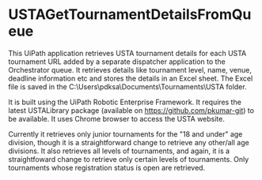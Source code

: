 # USTAGetTournamentDetailsFromQueue
This UiPath application retrieves USTA tournament details for each USTA tournament URL added by a separate
dispatcher application to the Orchestrator queue. It retrieves details like tournament level, name, venue, 
deadline information etc and stores the details in an Excel sheet.  The Excel file is saved in the 
C:\Users\pdksa\Documents\Tournaments\USTA folder.

It is built using the UiPath Robotic Enterprise Framework. It requires the latest USTALibrary package (available on https://github.com/pkumar-git) to be 
available. It uses Chrome browser to access the USTA website.

Currently it retrieves only junior tournaments for the "18 and under" age division, though it is a straightforward 
change to retrieve any other/all age divisions.  It also retrieves all levels of tournaments, and again, it is a 
straightfoward change to retrieve only certain levels of tournaments.  Only tournaments whose registration status
is open are retrieved.

